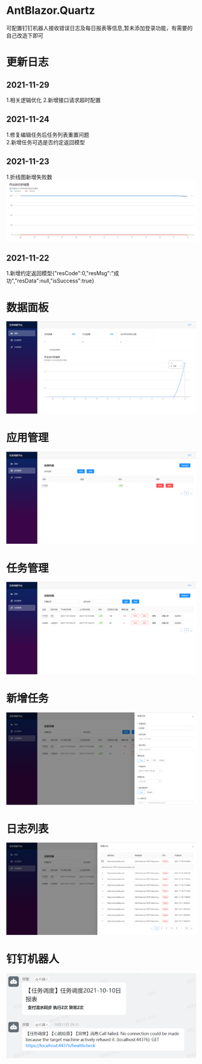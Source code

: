 # AntBlazor.Quartz
可配置钉钉机器人接收错误日志及每日报表等信息,暂未添加登录功能，有需要的自己改造下即可
# 更新日志
## 2021-11-29
1.相关逻辑优化
2.新增接口请求超时配置
## 2021-11-24
1.修复编辑任务后任务列表重置问题  
2.新增任务可选是否约定返回模型
## 2021-11-23
1.折线图新增失败数
![折线图新增失败数](https://github.com/wuzongwen/picturehost/blob/main/Blazor.Quartz/20211123171627.png)
## 2021-11-22
1.新增约定返回模型{"resCode":0,"resMsg":"成功","resData":null,"isSuccess":true}
# 数据面板
![数据面板](https://github.com/wuzongwen/picturehost/blob/main/Blazor.Quartz/20211108164543.png)
# 应用管理
![应用管理](https://github.com/wuzongwen/picturehost/blob/main/Blazor.Quartz/20211108164350.png)
# 任务管理
![任务管理](https://github.com/wuzongwen/picturehost/blob/main/Blazor.Quartz/20211108164428.png)
# 新增任务
![新增任务](https://github.com/wuzongwen/picturehost/blob/main/Blazor.Quartz/20211108170156.png)
# 日志列表
![日志列表](https://github.com/wuzongwen/picturehost/blob/main/Blazor.Quartz/20211108165511.png)
# 钉钉机器人
![钉钉机器人](https://github.com/wuzongwen/picturehost/blob/main/Blazor.Quartz/20211108170354.png)

